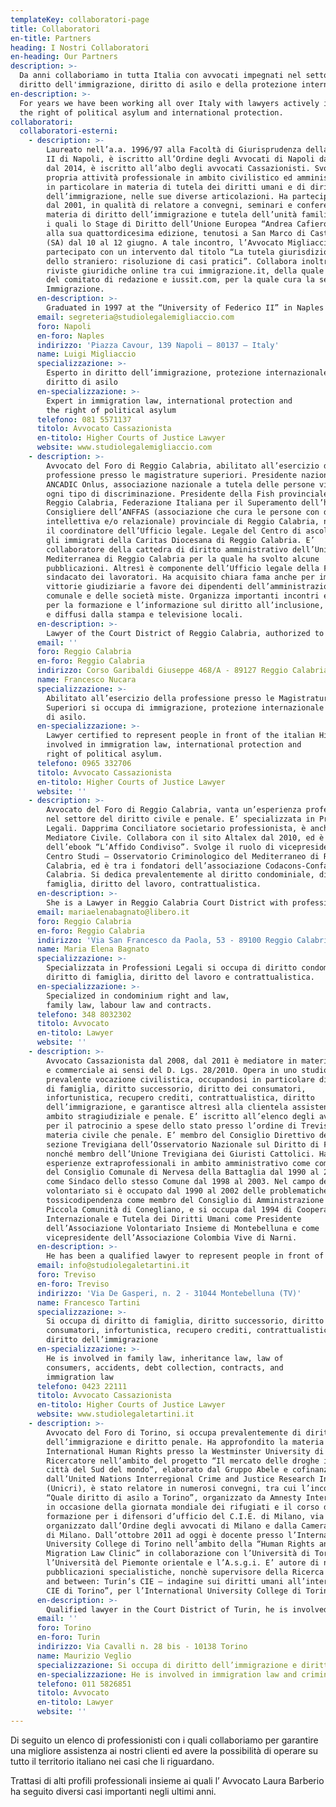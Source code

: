 ```yaml
---
templateKey: collaboratori-page
title: Collaboratori
en-title: Partners
heading: I Nostri Collaboratori
en-heading: Our Partners
description: >-
  Da anni collaboriamo in tutta Italia con avvocati impegnati nel settore del
  diritto dell'immigrazione, diritto di asilo e della protezione internazionale.
en-description: >-
  For years we have been working all over Italy with lawyers actively involved in anything related immigration law,
  the right of political asylum and international protection.
collaboratori:
  collaboratori-esterni:
    - description: >-
        Laureato nell’a.a. 1996/97 alla Facoltà di Giurisprudenza della Federico
        II di Napoli, è iscritto all’Ordine degli Avvocati di Napoli dal 2002 e,
        dal 2014, è iscritto all’albo degli avvocati Cassazionisti. Svolge la
        propria attività professionale in ambito civilistico ed amministrativo,
        in particolare in materia di tutela dei diritti umani e di diritto
        dell’immigrazione, nelle sue diverse articolazioni. Ha partecipato, sin
        dal 2001, in qualità di relatore a convegni, seminari e conferenze in
        materia di diritto dell’immigrazione e tutela dell’unità familiare, tra
        i quali lo Stage di Diritto dell’Unione Europea “Andrea Cafiero”, giunto
        alla sua quattordicesima edizione, tenutosi a San Marco di Castellabate
        (SA) dal 10 al 12 giugno. A tale incontro, l’Avvocato Migliaccio ha
        partecipato con un intervento dal titolo “La tutela giurisdizionale
        dello straniero: risoluzione di casi pratici”. Collabora inoltre con
        riviste giuridiche online tra cui immigrazione.it, della quale è membro
        del comitato di redazione e iussit.com, per la quale cura la sezione
        Immigrazione.
      en-description: >-
        Graduated in 1997 at the “University of Federico II” in Naples and registered in Lawyer Board of Naples since 2002. In 2014 qualified to represent people in front of italian Higher Courts. He is involved professionally both in civil and administrative law, in particular he is an expert in protection of human rights and immigration law. He participated as a speaker at conferences and seminars about immigration law and family protection, in particular European Union Law Stage "Andrea Cafiero" held in San Marco di Castellabate (SA). At this meeting he lectured about "Jurisdictional protection of foreigners: resolution of practical cases”. He also collaborates with different online legal journals and blogs including immigrazione.it, of which he is a member of the editorial committee and iussit.com, for which he takes care of the section Immigration.
      email: segreteria@studiolegalemigliaccio.com
      foro: Napoli
      en-foro: Naples
      indirizzo: 'Piazza Cavour, 139 Napoli – 80137 – Italy'
      name: Luigi Migliaccio
      specializzazione: >-
        Esperto in diritto dell’immigrazione, protezione internazionale e
        diritto di asilo
      en-specializzazione: >-
        Expert in immigration law, international protection and
        the right of political asylum
      telefono: 081 5571137
      titolo: Avvocato Cassazionista
      en-titolo: Higher Courts of Justice Lawyer
      website: www.studiolegalemigliaccio.com
    - description: >-
        Avvocato del Foro di Reggio Calabria, abilitato all’esercizio della
        professione presso le magistrature superiori. Presidente nazionale
        ANCADIC Onlus, associazione nazionale a tutela delle persone vittime di
        ogni tipo di discriminazione. Presidente della Fish provinciale di
        Reggio Calabria, Federazione Italiana per il Superamento dell’handicap.
        Consigliere dell’ANFFAS (associazione che cura le persone con disabilità
        intellettiva e/o relazionale) provinciale di Reggio Calabria, ne è anche
        il coordinatore dell’Ufficio legale. Legale del Centro di ascolto per
        gli immigrati della Caritas Diocesana di Reggio Calabria. E’
        collaboratore della cattedra di diritto amministrativo dell’Università
        Mediterranea di Reggio Calabria per la quale ha svolto alcune
        pubblicazioni. Altresì è componente dell’Ufficio legale della FIADEL
        sindacato dei lavoratori. Ha acquisito chiara fama anche per importanti
        vittorie giudiziarie a favore dei dipendenti dell’amministrazione
        comunale e delle società miste. Organizza importanti incontri ed eventi
        per la formazione e l’informazione sul diritto all’inclusione, riportati
        e diffusi dalla stampa e televisione locali.
      en-description: >-
        Lawyer of the Court District of Reggio Calabria, authorized to practice profession and represent people in front of italian Higher Courts. President of “ANCADIC Onlus”, national association for the protection of people victims of any kind of discrimination. President of the Provincial “Fish” of Reggio Calabria, Italian Federation for the overcoming of the handicap. Counselor of the “ANFFAS” (association that treats people with intellectual and/or relational disabilities) of Reggio Calabria, is also the coordinator of the Legal department. Legal representative of the Center for helping immigrants people created and directed by “Caritas Diocesana” of Reggio Calabria. He is a collaborator of the administrative law chair of the Mediterranean University of Reggio Calabria for which he wrote several publications. He is also a member of the “FIADEL Legal Department”, a workers' union. He also gained a reputation for important judicial victories in favor of the employees of the municipal administration and mixed companies. He organizes important meetings and events for training and information on the right to inclusion, reported and disseminated by the local media and television.
      email: ''
      foro: Reggio Calabria
      en-foro: Reggio Calabria
      indirizzo: Corso Garibaldi Giuseppe 468/A - 89127 Reggio Calabria (RC)
      name: Francesco Nucara
      specializzazione: >-
        Abilitato all’esercizio della professione presso le Magistrature
        Superiori si occupa di immigrazione, protezione internazionale e diritto
        di asilo.
      en-specializzazione: >-
        Lawyer certified to represent people in front of the italian High Courts of Justice
        involved in immigration law, international protection and
        right of political asylum.
      telefono: 0965 332706
      titolo: Avvocato Cassazionista
      en-titolo: Higher Courts of Justice Lawyer
      website: ''
    - description: >-
        Avvocato del Foro di Reggio Calabria, vanta un’esperienza professionale
        nel settore del diritto civile e penale. E’ specializzata in Professioni
        Legali. Dapprima Conciliatore societario professionista, è anche
        Mediatore Civile. Collabora con il sito Altalex dal 2010, ed è autrice
        dell’ebook “L’Affido Condiviso”. Svolge il ruolo di vicepresidente del
        Centro Studi – Osservatorio Criminologico del Mediterraneo di Reggio
        Calabria, ed è tra i fondatori dell’associazione Codacons-Confabitare
        Calabria. Si dedica prevalentemente al diritto condominiale, diritto di
        famiglia, diritto del lavoro, contrattualistica.
      en-description: >-
        She is a Lawyer in Reggio Calabria Court District with professional experience in civil and criminal law. Specialized in Legal Professions. She is a Company Conciliator and a Civil Mediator. She has been working for Altalex website since 2010 and she wrote also an ebook called “L’Affido Condiviso”. She is Vice-President of Research Center and Criminal Observatory of “Mediterraneo” University in Reggio Calabria and one of the founder of the association “Codacons-Confabitare Calabria”. She is mainly dedicated in condominium law, family law, labour law and contracts.
      email: mariaelenabagnato@libero.it
      foro: Reggio Calabria
      en-foro: Reggio Calabria
      indirizzo: 'Via San Francesco da Paola, 53 - 89100 Reggio Calabria'
      name: Maria Elena Bagnato
      specializzazione: >-
        Specializzata in Professioni Legali si occupa di diritto condominiale,
        diritto di famiglia, diritto del lavoro e contrattualistica.
      en-specializzazione: >-
        Specialized in condominium right and law,
        family law, labour law and contracts.
      telefono: 348 8032302
      titolo: Avvocato
      en-titolo: Lawyer
      website: ''
    - description: >-
        Avvocato Cassazionista dal 2008, dal 2011 è mediatore in materia civile
        e commerciale ai sensi del D. Lgs. 28/2010. Opera in uno studio a
        prevalente vocazione civilistica, occupandosi in particolare di diritto
        di famiglia, diritto successorio, diritto dei consumatori,
        infortunistica, recupero crediti, contrattualistica, diritto
        dell’immigrazione, e garantisce altresì alla clientela assistenza in
        ambito stragiudiziale e penale. E’ iscritto all’elenco degli avvocati
        per il patrocinio a spese dello stato presso l’ordine di Treviso sia in
        materia civile che penale. E’ membro del Consiglio Direttivo della
        sezione Trevigiana dell’Osservatorio Nazionale sul Diritto di Famiglia,
        nonché membro dell’Unione Trevigiana dei Giuristi Cattolici. Ha maturato
        esperienze extraprofessionali in ambito amministrativo come componente
        del Consiglio Comunale di Nervesa della Battaglia dal 1990 al 2003, e
        come Sindaco dello stesso Comune dal 1998 al 2003. Nel campo del
        volontariato si è occupato dal 1990 al 2002 delle problematiche della
        tossicodipendenza come membro del Consiglio di Amministrazione della
        Piccola Comunità di Conegliano, e si occupa dal 1994 di Cooperazione
        Internazionale e Tutela dei Diritti Umani come Presidente
        dell’Associazione Volontariato Insieme di Montebelluna e come
        vicepresidente dell’Associazione Colombia Vive di Narni.
      en-description: >-
        He has been a qualified lawyer to represent people in front of italian Higher Courts since 2008 and since 2011 he has been a civil and business mediator as required by the law D. Lgs. 28/2010. He works mainly in civil law, above all family law, inheritance law, consumer law, accidents, debt collection, contracts, immigration law, and also provides assistance to clients in extra-judicial problems and criminal law. He is qualified in the list of lawyers for the “free legal aid” in the Treviso Court District and member of the Board of Observatory in Family Law in Treviso and also of “Unione Trevigiana dei Giuristi Cattolici”. He has experience also in municipal administration as part of Public Council in the City of Nervesa della Battaglia (1990-2003). He was also the Major of the city Nervesa della Battaglia (1998-2003). He was a member of “Piccola Comunità di Conegliano” an italian association interested in any kind of drugs addicted people problems. He has been interested in International Cooperation and Human Rights Protection since 1994.
      email: info@studiolegaletartini.it
      foro: Treviso
      en-foro: Treviso
      indirizzo: 'Via De Gasperi, n. 2 - 31044 Montebelluna (TV)'
      name: Francesco Tartini
      specializzazione: >-
        Si occupa di diritto di famiglia, diritto successorio, diritto dei
        consumatori, infortunistica, recupero crediti, contrattualistica,
        diritto dell’immigrazione
      en-specializzazione: >-
        He is involved in family law, inheritance law, law of
        consumers, accidents, debt collection, contracts, and
        immigration law
      telefono: 0423 22111
      titolo: Avvocato Cassazionista
      en-titolo: Higher Courts of Justice Lawyer
      website: www.studiolegaletartini.it
    - description: >-
        Avvocato del Foro di Torino, si occupa prevalentemente di diritto
        dell’immigrazione e diritto penale. Ha approfondito la materia di
        International Human Rights presso la Westminster University di Londra.
        Ricercatore nell’ambito del progetto “Il mercato delle droghe in 18
        città del Sud del mondo”, elaborato dal Gruppo Abele e cofinanziato
        dall’United Nations Interregional Crime and Justice Research Institute
        (Unicri), è stato relatore in numerosi convegni, tra cui l’incontro
        “Quale diritto di asilo a Torino”, organizzato da Amnesty International
        in occasione della giornata mondiale dei rifugiati e il corso di
        formazione per i difensori d’ufficio del C.I.E. di Milano, via Corelli,
        organizzato dall’Ordine degli avvocati di Milano e dalla Camera penale
        di Milano. Dall’ottobre 2011 ad oggi è docente presso l’International
        University College di Torino nell’ambito della “Human Rights and
        Migration Law Clinic” in collaborazione con l’Università di Torino,
        l’Università del Piemonte orientale e l’A.s.g.i. E’ autore di numerose
        pubblicazioni specialistiche, nonchè supervisore della Ricerca “Betwix
        and between: Turin’s CIE – indagine sui diritti umani all’interno del
        CIE di Torino”, per l’International University College di Torino.
      en-description: >-
        Qualified lawyer in the Court District of Turin, he is involved mainly in immigration and criminal law. He studied International Human Rights at Westminster University of London. Researcher in a project called “Il mercato delle droghe in 18 città del Sud del mondo”, created by “Gruppo Abele” superted by “United Nations Interregional Crime and Justice Research Institute” (Unicri) and speaker in several meetings, including the meeting “Quale diritto di asilo a Torino” (“Which kind of asylum rights in Turin”) organized by Amnesty International on the occasion of World Refugee Day and the training course for public defenders of C.I.E. of Milan organized by the Lawyer Board of Milan and by the Criminal Chamber of Milan. Professor at International University College of Turin in “Human Rights and Migration Law Clinic” in collaboration with the University of Turin, University of “Eastern Piemonte” and “A.s.g.i.”. Author of many specialized pubblications and Supervisor of Research “Betwix and between: Turin’s CIE – indagine sui diritti umani all’interno del CIE di Torino” for the International University College of Turin.
      email: ''
      foro: Torino
      en-foro: Turin
      indirizzo: Via Cavalli n. 28 bis - 10138 Torino
      name: Maurizio Veglio
      specializzazione: Si occupa di diritto dell’immigrazione e diritto penale.
      en-specializzazione: He is involved in immigration law and criminal law.
      telefono: 011 5826851
      titolo: Avvocato
      en-titolo: Lawyer
      website: ''
---
```

Di seguito un elenco di professionisti con i quali collaboriamo per garantire una migliore assistenza ai nostri clienti ed avere la possibilità di operare su tutto il territorio italiano nei casi che li riguardano.

Trattasi di alti profili professionali insieme ai quali l’ Avvocato Laura Barberio ha seguito diversi casi importanti negli ultimi anni.

